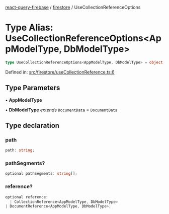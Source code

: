 [react-query-firebase](../../modules.md) / [firestore](../index.md) / UseCollectionReferenceOptions

# Type Alias: UseCollectionReferenceOptions\<AppModelType, DbModelType\>

```ts
type UseCollectionReferenceOptions<AppModelType, DbModelType> = object;
```

Defined in: [src/firestore/useCollectionReference.ts:6](https://github.com/vpishuk/react-query-firebase/blob/2814a7f726829eb67b40b71ca1e3d6c86fc8bb8b/src/firestore/useCollectionReference.ts#L6)

## Type Parameters

• **AppModelType**

• **DbModelType** *extends* `DocumentData` = `DocumentData`

## Type declaration

### path

```ts
path: string;
```

### pathSegments?

```ts
optional pathSegments: string[];
```

### reference?

```ts
optional reference: 
  | CollectionReference<AppModelType, DbModelType>
| DocumentReference<AppModelType, DbModelType>;
```
